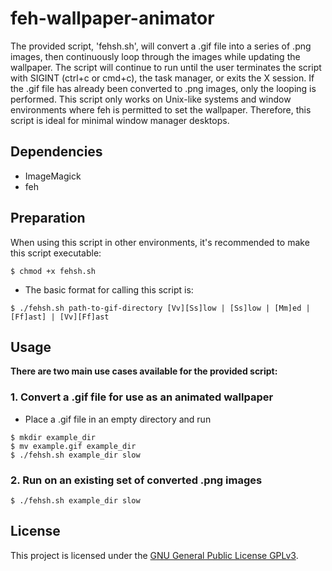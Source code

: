 # feh-wallpaper-animator
The provided script, 'fehsh.sh', will convert a .gif file into a series of .png images, then continuously loop through the images while updating the wallpaper.  The script will continue to run until the user terminates the script with SIGINT (ctrl+c or cmd+c), the task manager, or exits the X session.  If the .gif file has already been converted to .png images, only the looping is performed.  This script only works on Unix-like systems and window environments where feh is permitted to set the wallpaper.  Therefore, this script is ideal for minimal window manager desktops.

## Dependencies
* ImageMagick  
* feh  

## Preparation
When using this script in other environments, it's recommended to make this script executable:
```
$ chmod +x fehsh.sh
```

* The basic format for calling this script is:
```
$ ./fehsh.sh path-to-gif-directory [Vv][Ss]low | [Ss]low | [Mm]ed | [Ff]ast] | [Vv][Ff]ast
```

## Usage
**There are two main use cases available for the provided script:**  
### 1. Convert a .gif file for use as an animated wallpaper
* Place a .gif file in an empty directory and run
```
$ mkdir example_dir
$ mv example.gif example_dir
$ ./fehsh.sh example_dir slow
```

### 2. Run on an existing set of converted .png images
```
$ ./fehsh.sh example_dir slow
```

## License
This project is licensed under the [GNU General Public License GPLv3](https://www.gnu.org/licenses/gpl-3.0.en.html).
